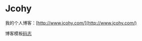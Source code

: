 # Jcohy

我的个人博客：[http://www.jcohy.com/](http://www.jcohy.com/)


博客模板[码志](https://github.com/mzlogin/mzlogin.github.io/blob/master/README.md)
